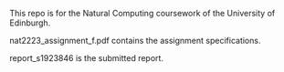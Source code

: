 This repo is for the Natural Computing coursework of the University of Edinburgh.

nat2223_assignment_f.pdf contains the assignment specifications.

report_s1923846 is the submitted report.

